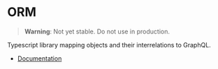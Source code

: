 # ORM

> **Warning**: Not yet stable. Do not use in production.

Typescript library mapping objects and their interrelations to GraphQL.

- [Documentation](https://docs.wundergraph.com/docs/typescript-orm-reference)

